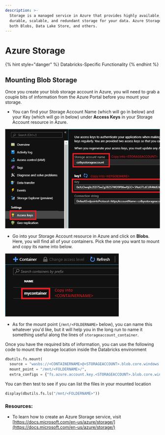 ```yaml
---
description: >-
  Storage is a managed service in Azure that provides highly available, secure,
  durable, scalable, and redundant storage for your data. Azure Storage includes
  both Blobs, Data Lake Store, and others.
---
```


# Azure Storage

{% hint style="danger" %}
Databricks-Specific Functionality
{% endhint %}

## Mounting Blob Storage

Once you create your blob storage account in Azure, you will need to grab a couple bits of information from the Azure Portal before you mount your storage.

* You can find your Storage Account Name \(which will go in  below\) and your Key \(which will go in  below\) under **Access Keys** in your Storage Account resource in Azure.

![](../.gitbook/assets/mountblob_1.png)

* Go into your Storage Account resource in Azure and click on **Blobs**. Here, you will find all of your containers. Pick the one you want to mount and copy  its name into  below.

![](../.gitbook/assets/mountblob_2.png)

* As for the mount point \(`/mnt/<FOLDERNAME>` below\), you can name this whatever you'd like, but it will help you in the long run to name it something useful along the lines of `storageaccount_container`.

Once you have the required bits of information, you can use the following code to mount the storage location inside the Databricks environment

```python
dbutils.fs.mount(
  source = "wasbs://<CONTAINERNAME>@<STORAGEACCOUNT>.blob.core.windows.net",
  mount_point = "/mnt/<FOLDERNAME>/",
  extra_configs = {"fs.azure.account.key.<STORAGEACCOUNT>.blob.core.windows.net":"<KEYGOESHERE>"})
```

You can then test to see if you can list the files in your mounted location

```python
display(dbutils.fs.ls("/mnt/<FOLDERNAME>"))
```

### Resources:

* To learn how to create an Azure Storage service, visit [https://docs.microsoft.com/en-us/azure/storage/](https://docs.microsoft.com/en-us/azure/storage/)


